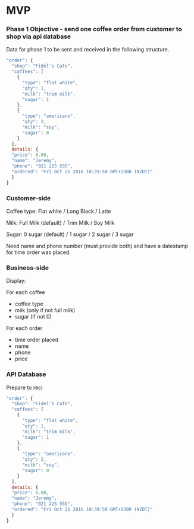 MVP
===

### Phase 1 Objective - send one coffee order from customer to shop via api database

Data for phase 1 to be sent and received in the following structure.

```js
"order": {
  "shop": "Fidel's Cafe",
  "coffees": [
    {
      "type": "flat white",
      "qty": 1,
      "milk": "trim milk",
      "sugar": 1
    },
    {
      "type": "americano",
      "qty": 2,
      "milk": "soy",
      "sugar": 0
    }    
  ],
  details: {
  "price": 6.00,
  "name": "Jeremy",
  "phone": "021 225 555",
  "ordered": "Fri Oct 21 2016 10:39:50 GMT+1300 (NZDT)"
  }
}
```

### Customer-side

Coffee type: Flat white / Long Black / Latte

Milk: Full Milk (default) / Trim Milk / Soy Milk

Sugar: 0 sugar (default) / 1 sugar / 2 sugar / 3 sugar

Need name and phone number (must provide both) and have a datestamp for time order was placed.

### Business-side

Display:

For each coffee

* coffee type
* milk (only if not full milk)
* sugar (if not 0)

For each order

* time order placed
* name
* phone
* price

### API Database

Prepare to reci

```js
"order": {
  "shop": "Fidel's Cafe",
  "coffees": [
    {
      "type": "flat white",
      "qty": 1,
      "milk": "trim milk",
      "sugar": 1
    },
    {
      "type": "americano",
      "qty": 2,
      "milk": "soy",
      "sugar": 0
    }    
  ],
  details: {
  "price": 6.00,
  "name": "Jeremy",
  "phone": "021 225 555",
  "ordered": "Fri Oct 21 2016 10:39:50 GMT+1300 (NZDT)"
  }
}
```
